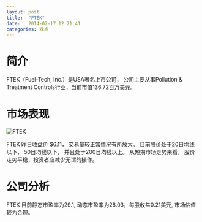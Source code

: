 ```yaml
---
layout: post
title:  "FTEK"
date:   2014-02-17 12:21:41
categories: 观点
---
```


# 简介
FTEK（Fuel-Tech, Inc.）是USA著名上市公司，
公司主要从事Pollution & Treatment Controls行业，当前市值136.72百万美元。

# 市场表现

![FTEK](http://finviz.com/chart.ashx?t=FTEK&ty=c&ta=1&p=d&s=l)

FTEK 昨日收盘价 $6.11，
交易量较正常情况有所放大。
目前股价处于20日均线以下，
50日均线以下，
并且处于200日均线以上。
从短期市场走势来看，
股价走势平稳，投资者应减少无谓的操作。

# 公司分析
FTEK 目前静态市盈率为29.1, 动态市盈率为28.03，每股收益0.21美元,
市场估值较为合理。
